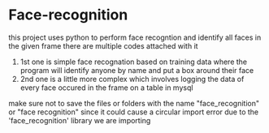 # Face-recognition
this project uses python to perform face recogntion and identify all faces in the given frame
there are multiple codes attached with it 
1) 1st one is simple face recognation based on training data where the program will identify anyone by name and put a box around their face 
2) 2nd one is a little more complex which involves logging the data of every face occured in the frame on a table in mysql

make sure not to save the files or folders with the name "face_recognition" or "face recognition" since it could cause a circular import error due to the 'face_recognition' library we are importing

